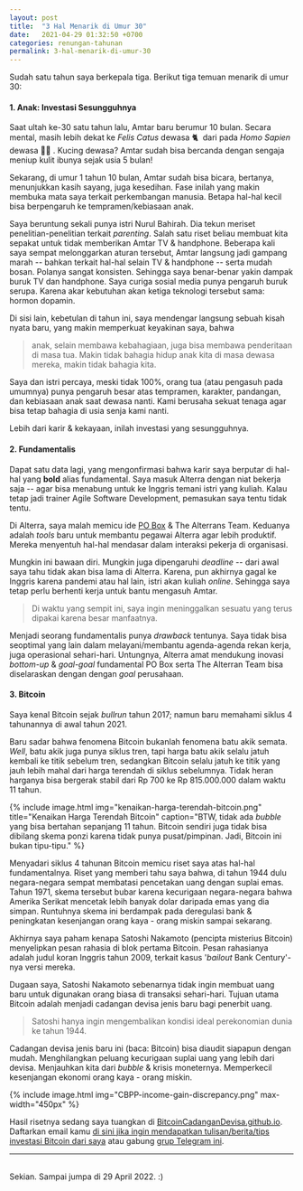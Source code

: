 ```yaml
---
layout: post
title:  "3 Hal Menarik di Umur 30"
date:   2021-04-29 01:32:50 +0700
categories: renungan-tahunan
permalink: 3-hal-menarik-di-umur-30
---
```


Sudah satu tahun saya berkepala tiga. Berikut tiga temuan menarik di umur 30:

#### **1. Anak: Investasi Sesungguhnya**

Saat ultah ke-30 satu tahun lalu, Amtar baru berumur 10 bulan. Secara mental, masih lebih dekat ke *Felis Catus* dewasa 🐈&nbsp;&nbsp;dari pada *Homo Sapien* dewasa 👨‍🦱&nbsp;. Kucing dewasa? Amtar sudah bisa bercanda dengan sengaja meniup kulit ibunya sejak usia 5 bulan!

Sekarang, di umur 1 tahun 10 bulan, Amtar sudah bisa bicara, bertanya, menunjukkan kasih sayang, juga kesedihan. Fase inilah yang makin membuka mata saya terkait perkembangan manusia. Betapa hal-hal kecil bisa berpengaruh ke tempramen/kebiasaan anak.

Saya beruntung sekali punya istri Nurul Bahirah. Dia tekun meriset penelitian-penelitian terkait *parenting*. Salah satu riset beliau membuat kita sepakat untuk tidak memberikan Amtar TV & handphone. Beberapa kali saya sempat melonggarkan aturan tersebut, Amtar langsung jadi gampang marah -- bahkan terkait hal-hal selain TV & handphone -- serta mudah bosan. Polanya sangat konsisten. Sehingga saya benar-benar yakin dampak buruk TV dan handphone. Saya curiga sosial media punya pengaruh buruk serupa. Karena akar kebutuhan akan ketiga teknologi tersebut sama: hormon dopamin.

Di sisi lain, kebetulan di tahun ini, saya mendengar langsung sebuah kisah nyata baru, yang makin memperkuat keyakinan saya, bahwa

> anak, selain membawa kebahagiaan, juga bisa membawa penderitaan di masa tua. Makin tidak bahagia hidup anak kita di masa dewasa mereka, makin tidak bahagia kita.

Saya dan istri percaya, meski tidak 100%, orang tua (atau pengasuh pada umumnya) punya pengaruh besar atas tempramen, karakter, pandangan, dan kebiasaan anak saat dewasa nanti. Kami berusaha sekuat tenaga agar bisa tetap bahagia di usia senja kami nanti.

Lebih dari karir & kekayaan, inilah investasi yang sesungguhnya.

#### **2. Fundamentalis**

Dapat satu data lagi, yang mengonfirmasi bahwa karir saya berputar di hal-hal yang **bold** alias fundamental. Saya masuk Alterra dengan niat bekerja saja -- agar bisa menabung untuk ke Inggris temani istri yang kuliah. Kalau tetap jadi trainer Agile Software Development, pemasukan saya tentu tidak tentu.

Di Alterra, saya malah memicu ide [PO Box](https://po-box.alterra.id) &amp; The Alterrans Team. Keduanya adalah *tools* baru untuk membantu pegawai Alterra agar lebih produktif. Mereka menyentuh hal-hal mendasar dalam interaksi pekerja di organisasi.

Mungkin ini bawaan diri. Mungkin juga dipengaruhi *deadline* -- dari awal saya tahu tidak akan bisa lama di Alterra. Karena, pun akhirnya gagal ke Inggris karena pandemi atau hal lain, istri akan kuliah *online*. Sehingga saya tetap perlu berhenti kerja untuk bantu mengasuh Amtar.

> Di waktu yang sempit ini, saya ingin meninggalkan sesuatu yang terus dipakai karena besar manfaatnya.

Menjadi seorang fundamentalis punya *drawback* tentunya. Saya tidak bisa seoptimal yang lain dalam melayani/membantu agenda-agenda rekan kerja, juga operasional sehari-hari. Untungnya, Alterra amat mendukung inovasi *bottom-up* & *goal-goal* fundamental PO Box serta The Alterran Team bisa diselaraskan dengan dengan *goal* perusahaan. 

#### **3. Bitcoin**

Saya kenal Bitcoin sejak *bullrun* tahun 2017; namun baru memahami siklus 4 tahunannya di awal tahun 2021.

Baru sadar bahwa fenomena Bitcoin bukanlah fenomena batu akik semata. *Well*, batu akik juga punya siklus tren, tapi harga batu akik selalu jatuh kembali ke titik sebelum tren, sedangkan Bitcoin selalu jatuh ke titik yang jauh lebih mahal dari harga terendah di siklus sebelumnya. Tidak heran harganya bisa bergerak stabil dari Rp 700 ke Rp 815.000.000 dalam waktu 11 tahun.

{% include image.html
          img="kenaikan-harga-terendah-bitcoin.png"
          title="Kenaikan Harga Terendah Bitcoin"
          caption="BTW, tidak ada <em>bubble</em> yang bisa bertahan sepanjang 11 tahun. Bitcoin sendiri juga tidak bisa dibilang skema ponzi karena tidak punya pusat/pimpinan. Jadi, Bitcoin ini bukan tipu-tipu."
          %}

Menyadari siklus 4 tahunan Bitcoin memicu riset saya atas hal-hal fundamentalnya. Riset yang memberi tahu saya bahwa, di tahun 1944 dulu negara-negara sempat membatasi pencetakan uang dengan suplai emas. Tahun 1971, skema tersebut bubar karena kecurigaan negara-negara bahwa Amerika Serikat mencetak lebih banyak dolar daripada emas yang dia simpan. Runtuhnya skema ini berdampak pada deregulasi bank & peningkatan kesenjangan orang kaya - orang miskin sampai sekarang.

Akhirnya saya paham kenapa Satoshi Nakamoto (pencipta misterius Bitcoin) menyelipkan pesan rahasia di blok pertama Bitcoin. Pesan rahasianya adalah judul koran Inggris tahun 2009, terkait kasus '*bailout* Bank Century'-nya versi mereka.

Dugaan saya, Satoshi Nakamoto sebenarnya tidak ingin membuat uang baru untuk digunakan orang biasa di transaksi sehari-hari. Tujuan utama Bitcoin adalah menjadi cadangan devisa jenis baru bagi penerbit uang.

> Satoshi hanya ingin mengembalikan kondisi ideal perekonomian dunia ke tahun 1944.

Cadangan devisa jenis baru ini (baca: Bitcoin) bisa diaudit siapapun dengan mudah. Menghilangkan peluang kecurigaan suplai uang yang lebih dari devisa. Menjauhkan kita dari *bubble* & krisis moneternya. Memperkecil kesenjangan ekonomi orang kaya - orang miskin.

{% include image.html
          img="CBPP-income-gain-discrepancy.png"
          max-width="450px"
          %}

Hasil risetnya sedang saya tuangkan di [BitcoinCadanganDevisa.github.io](https://BitcoinCadanganDevisa.github.io). Daftarkan email kamu [di sini jika ingin mendapatkan tulisan/berita/tips investasi Bitcoin dari saya](https://rizkysyaiful.eo.page/daftar) atau gabung [grup Telegram ini](t.me/BTCcadangandevisa).

---

<br>
Sekian. Sampai jumpa di 29 April 2022. :)